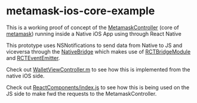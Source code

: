 # metamask-ios-core-example

This is a working proof of concept of the [MetamaskController](https://github.com/MetaMask/metamask-extension/blob/develop/app/scripts/metamask-controller.js) (core of [metamask](https://github.com/MetaMask/metamask-extension/)) running inside a Native iOS App using  through React Native 

This prototype uses NSNotifications to send data from Native to JS and viceversa through the [NativeBridge](https://github.com/brunobar79/metamask-ios-core-example/blob/master/metamask-ios/NativeBridge.m) which makes use of [RCTBridgeModule](https://facebook.github.io/react-native/docs/native-modules-ios.html) and  [RCTEventEmitter](https://facebook.github.io/react-native/docs/native-modules-ios.html#sending-events-to-javascript).

Check out [WalletViewController.m](https://github.com/brunobar79/metamask-ios-core-example/blob/master/metamask-ios/WalletViewController.m#L25) to see how this is implemented  from the native iOS side.

Check out [ReactComponents/index.js](https://github.com/brunobar79/metamask-ios-core-example/blob/master/ReactComponents/index.js) to see how this is being used on the JS side to make fwd the requests to the MetamaskController.


